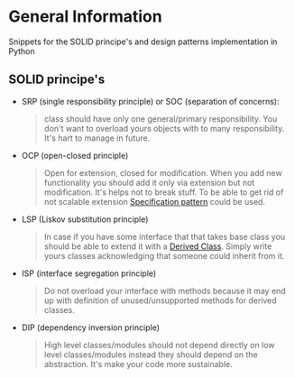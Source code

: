 # General Information
Snippets for the SOLID principe's and design patterns implementation in Python
## SOLID principe's
- SRP (single responsibility principle) or SOC (separation of concerns):
     > class should have only one general/primary responsibility. You don't want to overload yours objects with to many responsibility. It's hart to manage in future.
- OCP (open-closed principle)
    > Open for extension, closed for modification. When you add new functionality you should add it only via extension but not modification. It's helps not to break stuff.
    To be able to get rid of not scalable extension [Specification pattern](https://en.wikipedia.org/wiki/Specification_pattern) could be used.
-  LSP (Liskov substitution principle)
    > In case if you have some interface that that takes base class you should be able to extend it with a [Derived Class](https://www.techopedia.com/definition/3780/derived-class). Simply write yours classes acknowledging that someone could inherit from it.
- ISP (interface segregation principle)
    >Do not overload your interface with methods because it may end up with definition of unused/unsupported methods for derived classes. 
- DIP (dependency inversion principle)
    > High level classes/modules should not depend directly on low level classes/modules instead they should depend on the abstraction. It's make your code more sustainable.
